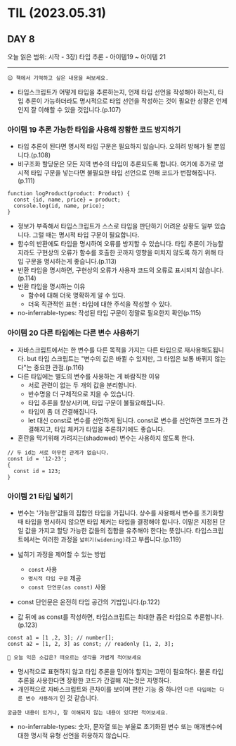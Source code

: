 # TIL (2023.05.31)

## DAY 8

오늘 읽은 범위: 시작 - 3장) 타입 추론 - 아이템19 ~ 아이템 21

---

```text
😉 책에서 기억하고 싶은 내용을 써보세요.
```

- 타입스크립트가 어떻게 타입을 추론하는지, 언제 타입 선언을 작성해야 하는지, 타입 추론이 가능하더라도
  명시적으로 타입 선언을 작성하는 것이 필요한 상황은 언제인지 잘 이해할 수 있을 것입니다.(p.107)

### 아이템 19 추론 가능한 타입을 사용해 장황한 코드 방지하기

- 타입 추론이 된다면 명시적 타입 구문은 필요하지 않습니다. 오히려 방해가 될 뿐입니다.(p.108)
- 비구조화 할당문은 모든 지역 변수의 타입이 추론되도록 합니다. 여기에 추가로 명시적 타입 구문을 넣는다면
  불필요한 타입 선언으로 인해 코드가 번잡해집니다.(p.111)

```text
function logProduct(product: Product) {
  const {id, name, price} = product;
  console.log(id, name, price);
}
```

- 정보가 부족해서 타입스크립트가 스스로 타입을 판단하기 어려운 상황도 일부 있습니다. 그럴 때는 명시적 타입 구문이 필요합니다.
- 함수의 반환에도 타입을 명시하여 오류를 방지할 수 있습니다. 타입 추론이 가능할지라도 구현상의 오류가 함수를 호출한 곳까지 영향을
  미치지 않도록 하기 위해 타입 구문을 명시하는게 좋습니다.(p.113)
- 반환 타입을 명시하면, 구현상의 오류가 사용자 코드의 오류로 표시되지 않습니다.(p.114)
- 반환 타입을 명시하는 이유
  - 함수에 대해 더욱 명확하게 알 수 있다.
  - 더욱 직관적인 표현 : 타입에 대한 주석을 작성할 수 있다.
- no-inferrable-types: 작성된 타입 구문이 정말로 필요한지 확인(p.115)

### 아이템 20 다른 타입에는 다른 변수 사용하기

- 자바스크립트에서는 한 변수를 다른 목적을 가지는 다른 타입으로 재사용해도됩니다.
  but 타입 스크립트는 "변수의 값은 바뀔 수 있지만, 그 타입은 보통 바뀌지 않는다"는 중요한 관점.(p.116)
- 다른 타입에는 별도의 변수를 사용하는 게 바람직한 이유
  - 서로 관련이 없는 두 개의 값을 분리합니다.
  - 반수명을 더 구체적으로 지을 수 있습니다.
  - 타입 추론을 향상시키며, 타입 구문이 불필요해집니다.
  - 타입이 좀 더 간결해집니다.
  - let 대신 const로 변수를 선언하게 됩니다. const로 변수를 선언하면 코드가 간결해지고, 타입 체커가 타입을 추론하기에도 좋습니다.
- 혼란을 막기위해 가려지는(shadowed) 변수는 사용하지 않도록 한다.

```text
// 두 id는 서로 아무런 관계가 없습니다.
const id = '12-23';
{
  const id = 123;
}
```

### 아이템 21 타입 넓히기

- 변수는 '가능한'값들의 집합인 타입을 가집니다. 상수를 사용해서 변수를 초기화할 때 타입을 명시하지 않으면
  타입 체커는 타입을 결정해야 합니다. 이말은 지정된 단일 값을 가지고 할당 가능한 값들의 집합을 유추해야 한다는 뜻입니다.
  타입스크립트에서는 이러한 과정을 `넓히기(widening)`라고 부릅니다.(p.119)
- 넓히기 과정을 제어할 수 있는 방법

  - `const` 사용
  - `명시적 타입 구문` 제공
  - `const 단언문(as const)` 사용

- const 단언문은 온전히 타입 공간의 기법입니다.(p.122)
- 값 뒤에 as const를 작성하면, 타입스크립트는 최대한 좁은 타입으로 추론합니다.(p.123)

```text
const a1 = [1 ,2, 3]; // number[];
const a2 = [1, 2, 3] as const; // readonly [1, 2, 3];
```

```text
🤔 오늘 익은 소감은? 떠오르는 생각을 가볍게 적어보세요
```

- 명시적으로 표현하지 않고 타입 추론을 믿어야 할지는 고민이 필요하다. 물론 타입 추론을 사용한다면 장황한 코드가 간결해 지는것은 자명하다.
- 개인적으로 자바스크립트와 큰차이를 보이며 편한 기능 중 하나인 `다른 타입에는 다른 변수 사용하기` 인 것 같습니다.

```text
궁금한 내용이 있거나, 잘 이해되지 않는 내용이 있다면 적어보세요.
```

- no-inferrable-types: 숫자, 문자열 또는 부울로 초기화된 변수 또는 매개변수에 대한 명시적 유형 선언을 허용하지 않습니다.

